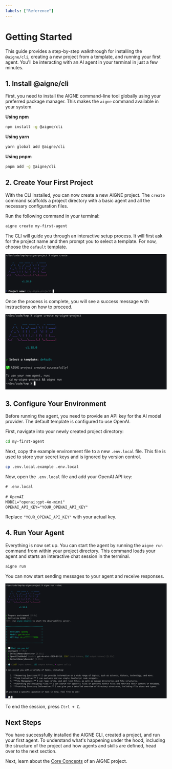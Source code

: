 ```yaml
---
labels: ["Reference"]
---
```


# Getting Started

This guide provides a step-by-step walkthrough for installing the `@aigne/cli`, creating a new project from a template, and running your first agent. You'll be interacting with an AI agent in your terminal in just a few minutes.

## 1. Install @aigne/cli

First, you need to install the AIGNE command-line tool globally using your preferred package manager. This makes the `aigne` command available in your system.

**Using npm**
```bash
npm install -g @aigne/cli
```

**Using yarn**
```bash
yarn global add @aigne/cli
```

**Using pnpm**
```bash
pnpm add -g @aigne/cli
```

## 2. Create Your First Project

With the CLI installed, you can now create a new AIGNE project. The `create` command scaffolds a project directory with a basic agent and all the necessary configuration files.

Run the following command in your terminal:

```bash
aigne create my-first-agent
```

The CLI will guide you through an interactive setup process. It will first ask for the project name and then prompt you to select a template. For now, choose the `default` template.

![Create project interactive project name prompt](../assets/create/create-project-interactive-project-name-prompt.png)

Once the process is complete, you will see a success message with instructions on how to proceed.

![Create project using default template success message](../assets/create/create-project-using-default-template-success-message.png)

## 3. Configure Your Environment

Before running the agent, you need to provide an API key for the AI model provider. The default template is configured to use OpenAI.

First, navigate into your newly created project directory:

```bash
cd my-first-agent
```

Next, copy the example environment file to a new `.env.local` file. This file is used to store your secret keys and is ignored by version control.

```bash
cp .env.local.example .env.local
```

Now, open the `.env.local` file and add your OpenAI API key:

```shell
# .env.local

# OpenAI
MODEL="openai:gpt-4o-mini"
OPENAI_API_KEY="YOUR_OPENAI_API_KEY"
```

Replace `"YOUR_OPENAI_API_KEY"` with your actual key.

## 4. Run Your Agent

Everything is now set up. You can start the agent by running the `aigne run` command from within your project directory. This command loads your agent and starts an interactive chat session in the terminal.

```bash
aigne run
```

You can now start sending messages to your agent and receive responses.

![Run default template project in chat mode](../assets/run/run-default-template-project-in-chat-mode.png)

To end the session, press `Ctrl + C`.

## Next Steps

You have successfully installed the AIGNE CLI, created a project, and run your first agent. To understand what's happening under the hood, including the structure of the project and how agents and skills are defined, head over to the next section.

Next, learn about the [Core Concepts](./core-concepts.md) of an AIGNE project.